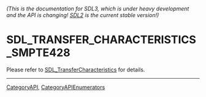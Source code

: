 ###### (This is the documentation for SDL3, which is under heavy development and the API is changing! [SDL2](https://wiki.libsdl.org/SDL2/) is the current stable version!)
# SDL_TRANSFER_CHARACTERISTICS_SMPTE428

Please refer to [SDL_TransferCharacteristics](SDL_TransferCharacteristics) for details.

----
[CategoryAPI](CategoryAPI), [CategoryAPIEnumerators](CategoryAPIEnumerators)

